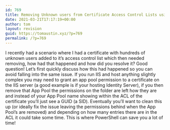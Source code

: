 ```yaml
---
id: 769
title: Removing Unknown users from Certificate Access Control Lists using PowerShell
date: 2021-03-21T17:17:19+00:00
author: tom
layout: revision
guid: https://tomaustin.xyz/?p=769
permalink: /?p=769
---
```

I recently had a scenario where I had a certificate with hundreds of unknown users added to it&#8217;s access control list which then needed removing, how had that happened and how did you resolve it? Good question! Let&#8217;s first quickly discuss how this had happened so you can avoid falling into the same issue. If you run IIS and host anything slightly complex you may need to grant an app pool permission to a certificate on the IIS server (a good example is if your hosting Identity Server), if you then remove that App Pool the permissions on the folder are left how they are and instead of your App Pool name showing within the ACL of the certificate you&#8217;ll just see a GUID (a SID). Eventually you&#8217;ll want to clean this up (or ideally fix the issue leaving the permissions behind when the App Pool&#8217;s are removed) and depending on how many entries there are in the ACL it could take some time. This is where PowerShell can save you a lot of time!